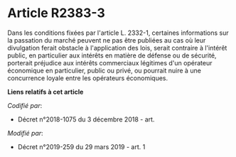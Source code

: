 # Article R2383-3

Dans les conditions fixées par l'article L. 2332-1, certaines informations sur la passation du marché peuvent ne pas être
publiées au cas où leur divulgation ferait obstacle à l'application des lois, serait contraire à l'intérêt public, en
particulier aux intérêts en matière de défense ou de sécurité, porterait préjudice aux intérêts commerciaux légitimes d'un
opérateur économique en particulier, public ou privé, ou pourrait nuire à une concurrence loyale entre les opérateurs
économiques.

**Liens relatifs à cet article**

_Codifié par_:

  - Décret n°2018-1075 du 3 décembre 2018 - art.

_Modifié par_:

  - Décret n°2019-259 du 29 mars 2019 - art. 1
